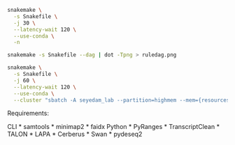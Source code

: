 ```bash
snakemake \
  -s Snakefile \
  -j 30 \
  --latency-wait 120 \
  --use-conda \
  -n
  ```

```bash
snakemake -s Snakefile --dag | dot -Tpng > ruledag.png
```

```bash
snakemake \
  -s Snakefile \
  -j 60 \
  --latency-wait 120 \
  --use-conda \
  --cluster "sbatch -A seyedam_lab --partition=highmem --mem={resources.mem_gb}GB -c {resources.threads} --mail-user=freese@uci.edu --mail-type=START,END,FAIL --time=72:00:00" -n
  ```

  Requirements:

  CLI
    * samtools
    * minimap2
    * faidx
  Python
    * PyRanges
    * TranscriptClean
    * TALON
    * LAPA
    * Cerberus
    * Swan
    * pydeseq2
